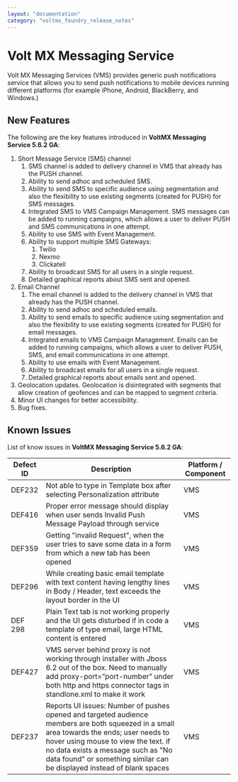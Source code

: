 ```yaml
---
layout: "documentation"
category: "voltmx_foundry_release_notes"
---
```

                          

Volt MX  Messaging Service
======================

Volt MX  Messaging Services (VMS) provides generic push notifications service that allows you to send push notifications to mobile devices running different platforms (for example iPhone, Android, BlackBerry, and Windows.)

New Features
------------

The following are the key features introduced in **VoltMX Messaging Service 5.6.2 GA**:

1.  Short Message Service (SMS) channel
    1.  SMS channel is added to delivery channel in VMS that already has the PUSH channel.
    2.  Ability to send adhoc and scheduled SMS.
    3.  Ability to send SMS to specific audience using segmentation and also the flexibility to use existing segments (created for PUSH) for SMS messages.
    4.  Integrated SMS to VMS Campaign Management. SMS messages can be added to running campaigns, which allows a user to deliver PUSH and SMS communications in one attempt.
    5.  Ability to use SMS with Event Management.
    6.  Ability to support multiple SMS Gateways:
        1.  Twilio
        2.  Nexmo
        3.  Clickatell
    7.  Ability to broadcast SMS for all users in a single request.
    8.  Detailed graphical reports about SMS sent and opened.
2.  Email Channel
    1.  The email channel is added to the delivery channel in VMS that already has the PUSH channel.
    2.  Ability to send adhoc and scheduled emails.
    3.  Ability to send emails to specific audience using segmentation and also the flexibility to use existing segments (created for PUSH) for email messages.
    4.  Integrated emails to VMS Campaign Management. Emails can be added to running campaigns, which allows a user to deliver PUSH, SMS, and email communications in one attempt.
    5.  Ability to use emails with Event Management.
    6.  Ability to broadcast emails for all users in a single request.
    7.  Detailed graphical reports about emails sent and opened.
3.  Geolocation updates. Geolocation is disintegrated with segments that allow creation of geofences and can be mapped to segment criteria.
4.  Minor UI changes for better accessibility.
5.  Bug fixes.

Known Issues
------------

List of know issues in **VoltMX Messaging Service 5.6.2 GA**:

  
| Defect ID | Description | Platform / Component |
| --- | --- | --- |
| DEF232 | Not able to type in Template box after selecting Personalization attribute | VMS |
| DEF416 | Proper error message should display when user sends Invalid Push Message Payload through service | VMS |
| DEF359 | Getting "invalid Request", when the user tries to save some data in a form from which a new tab has been opened | VMS |
| DEF296 | While creating basic email template with text content having lengthy lines in Body / Header, text exceeds the layout border in the UI | VMS |
| DEF 298 | Plain Text tab is not working properly and the UI gets disturbed if in code a template of type email, large HTML content is entered | VMS |
| DEF427 | VMS server behind proxy is not working through installer with Jboss 6.2 out of the box. Need to manually add proxy-port=”port-number” under both http and https connector tags in standlone.xml to make it work | VMS |
| DEF237 | Reports UI issues: Number of pushes opened and targeted audience members are both squeezed in a small area towards the ends; user needs to hover using mouse to view the text. if no data exists a message such as "No data found" or something similar can be displayed instead of blank spaces | VMS |

